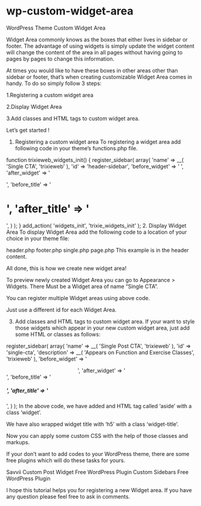 # wp-custom-widget-area
WordPress Theme Custom Widget Area

Widget Area commonly knows as the boxes that either lives in sidebar or footer. The advantage of using widgets is simply update the widget content will change the content of the area in all pages without having going to pages by pages to change this information.

At times you would like to have these boxes in other areas other than sidebar or footer, that’s when creating customizable Widget Area comes in handy. To do so simply follow 3 steps:

1.Registering a custom widget area

2.Display Widget Area

3.Add classes and HTML tags to custom widget area.

Let’s get started !

1. Registering a custom widget area
To registering a widget area add following code in your theme’s functions.php file.

function trixieweb_widgets_init() {
    register_sidebar( array(
        'name' => __( 'Single CTA', 'trixieweb' ),
        'id' => 'header-sidebar',
        'before_widget' => '
',
        'after_widget' => '
 

',
        'before_title' => '<h1>',
        'after_title' => '</h1>',
    ) );
}
add_action( 'widgets_init', 'trixie_widgets_init' );
2. Display Widget Area
To display Widget Area add the following code to a location of your choice in your theme file:

header.php
footer.php
single.php
page.php
This example is in the header content.

<?php if ( !function_exists('dynamic_sidebar') || !dynamic_sidebar('single-cta') ) : 
 
endif; ?>
All done, this is how we create new widget area!

To preview newly created Widget Area you can go to Appearance > Widgets. There Must be a Widget area of name “Single CTA”.

You can register multiple Widget areas using above code.

Just use a different id for each Widget Area.

3. Add classes and HTML tags to custom widget area.
If your want to style those widgets which appear in your new custom widget area, just add some HTML or classes as follows:

register_sidebar( array(
'name' => __( 'Single Post CTA', 'trixieweb' ),
'id' => 'single-cta',
'description' => __( 'Appears on Function and Exercise Classes', 'trixieweb' ),
'before_widget' => '<aside class="" style="text-align: center;">',
'after_widget' => '</aside>',
'before_title' => '<h5 class="widget-title">',
'after_title' => '</h5>',
) );
In the above code, we have added and HTML tag called ‘aside’ with a class ‘widget’.

We have also wrapped widget title with ‘h5’ with a class ‘widget-title’.

Now you can apply some custom CSS with the help of those classes and markups.

If your don’t want to add codes to your WordPress theme, there are some free plugins which will do these tasks for yours.

Savvii Custom Post Widget Free WordPress Plugin
Custom Sidebars Free WordPress Plugin

I hope this tutorial helps you for registering a new Widget area. If you have any question please feel free to ask in comments.
